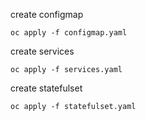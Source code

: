 create configmap

`oc apply -f configmap.yaml`

create services

`oc apply -f services.yaml`

create statefulset

`oc apply -f statefulset.yaml`